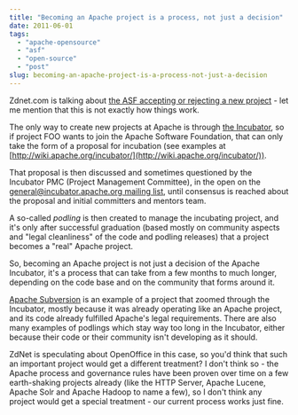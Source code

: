 ```yaml
---
title: "Becoming an Apache project is a process, not just a decision"
date: 2011-06-01
tags: 
  - "apache-opensource"
  - "asf"
  - "open-source"
  - "post"
slug: becoming-an-apache-project-is-a-process-not-just-a-decision
---
```


Zdnet.com is talking about [the ASF accepting or rejecting a new project](http://www.zdnet.com/blog/open-source/what-the-heck-is-happening-with-openoffice-update/9025) - let me mention that this is not exactly how things work.

The only way to create new projects at Apache is through [the Incubator](http://incubator.apache.org), so if project FOO wants to join the Apache Software Foundation, that can only take the form of a proposal for incubation (see examples at [http://wiki.apache.org/incubator/](http://wiki.apache.org/incubator/)).

That proposal is then discussed and sometimes questioned by the Incubator PMC (Project Management Committee), in the open on the [general@incubator.apache.org mailing list](http://mail-archives.apache.org/mod_mbox/incubator-general/), until consensus is reached about the proposal and initial committers and mentors team.

A so-called _podling_ is then created to manage the incubating project, and it's only after successful graduation (based mostly on community aspects and "legal cleanliness" of the code and podling releases) that a project becomes a "real" Apache project.

So, becoming an Apache project is not just a decision of the Apache Incubator, it's a process that can take from a few months to much longer, depending on the code base and on the community that forms around it.

[Apache Subversion](http://subversion.apache.org) is an example of a project that zoomed through the Incubator, mostly because it was already operating like an Apache project, and its code already fulfilled Apache's legal requirements. There are also many examples of podlings which stay way too long in the Incubator, either because their code or their community isn't developing as it should.

ZdNet is speculating about OpenOffice in this case, so you'd think that such an important project would get a different treatment? I don't think so - the Apache process and governance rules have been proven over time on a few earth-shaking projects already (like the HTTP Server, Apache Lucene, Apache Solr and Apache Hadoop to name a few), so I don't think any project would get a special treatment - our current process works just fine.
